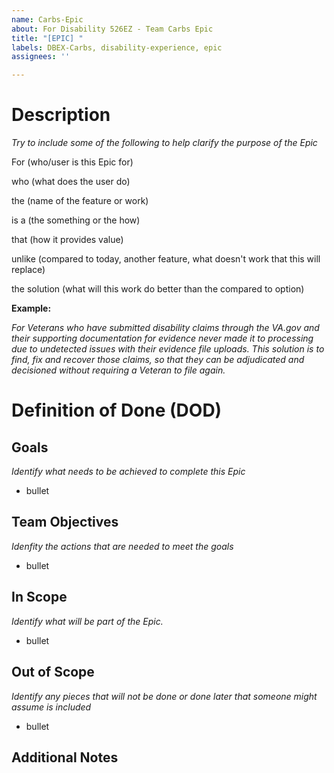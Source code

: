 ```yaml
---
name: Carbs-Epic 
about: For Disability 526EZ - Team Carbs Epic
title: "[EPIC] "
labels: DBEX-Carbs, disability-experience, epic
assignees: ''

---
```

# Description
_Try to include some of the following to help clarify the purpose of the Epic_

For (who/user is this Epic for)

who (what does the user do)

the (name of the feature or work)

is a (the something or the how)

that (how it provides value)

unlike (compared to today, another feature, what doesn't work that this will replace)

the solution (what will this work do better than the compared to option) 


**__Example:__**

_For Veterans who have submitted disability claims through the VA.gov and their supporting documentation for evidence never made it to processing due to undetected issues with their evidence file uploads. 
This solution is to find, fix and recover those claims, 
so that they can be adjudicated and decisioned without requiring a Veteran to file again._



# Definition of Done (DOD)

## Goals 
_Identify what needs to be achieved to complete this Epic_

- bullet

## Team Objectives
_Idenfity the actions that are needed to meet the goals_

- bullet

## In Scope
_Identify what will be part of the Epic._

- bullet
  
## Out of Scope
_Identify any pieces that will not be done or done later that someone might assume is included_

- bullet

## Additional Notes ##

